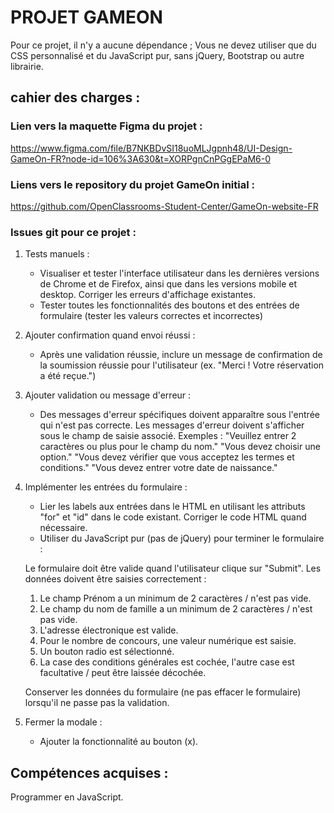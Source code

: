 # PROJET GAMEON

 Pour ce projet, il n'y a aucune dépendance ;
 Vous ne devez utiliser que du CSS personnalisé et du JavaScript pur, sans jQuery, Bootstrap ou autre librairie.

## cahier des charges : 

### Lien vers la maquette Figma du projet :
https://www.figma.com/file/B7NKBDvSI18uoMLJgpnh48/UI-Design-GameOn-FR?node-id=106%3A630&t=XORPgnCnPGgEPaM6-0

### Liens vers le repository du projet GameOn initial :
https://github.com/OpenClassrooms-Student-Center/GameOn-website-FR


### Issues git pour ce projet : 

1. Tests manuels : 

    - Visualiser et tester l'interface utilisateur dans les dernières versions de Chrome et de Firefox, ainsi que dans les versions mobile et desktop. Corriger les erreurs d'affichage existantes.
    - Tester toutes les fonctionnalités des boutons et des entrées de formulaire (tester les valeurs correctes et incorrectes)

2. Ajouter confirmation quand envoi réussi : 

    - Après une validation réussie, inclure un message de confirmation de la soumission réussie pour l'utilisateur (ex. "Merci ! Votre réservation a été reçue.")

3. Ajouter validation ou message d'erreur :

    - Des messages d'erreur spécifiques doivent apparaître sous l'entrée qui n'est pas correcte. Les messages d'erreur doivent s'afficher sous le champ de saisie associé. 
    Exemples :
        "Veuillez entrer 2 caractères ou plus pour le champ du nom."
        "Vous devez choisir une option."
        "Vous devez vérifier que vous acceptez les termes et conditions."
        "Vous devez entrer votre date de naissance."

4. Implémenter les entrées du formulaire : 

    - Lier les labels aux entrées dans le HTML en utilisant les attributs "for" et "id" dans le code existant. Corriger le code HTML quand nécessaire.
    - Utiliser du JavaScript pur (pas de jQuery) pour terminer le formulaire :

    Le formulaire doit être valide quand l'utilisateur clique sur "Submit".
    Les données doivent être saisies correctement :
    1. Le champ Prénom a un minimum de 2 caractères / n'est pas vide.
    2. Le champ du nom de famille a un minimum de 2 caractères / n'est pas vide.
    3. L'adresse électronique est valide.
    4. Pour le nombre de concours, une valeur numérique est saisie.
    5. Un bouton radio est sélectionné.
    6. La case des conditions générales est cochée, l'autre case est facultative / peut être laissée décochée.

    Conserver les données du formulaire (ne pas effacer le formulaire) lorsqu'il ne passe pas la validation.

5. Fermer la modale :

    - Ajouter la fonctionnalité au bouton (x).

## Compétences acquises :

Programmer en JavaScript.